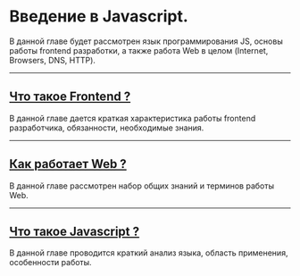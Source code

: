 # Введение в Javascript.

В данной главе будет рассмотрен язык программирования JS, основы работы frontend разработки, а также работа Web в целом \(Internet, Browsers, DNS, HTTP\).

---

## [Что такое Frontend ?](/chapter1/what-is-frontend.md)

В данной главе дается краткая характеристика работы frontend разработчика, обязанности, необходимые знания.

---

## [Как работает Web ?](/chapter1/how-web-works.md)

В данной главе рассмотрен набор общих знаний и терминов работы Web.

---

## [Что такое Javascript ?](/chapter1/what-is-javascript.md)

В данной главе проводится краткий анализ языка, область применения, особенности работы.

